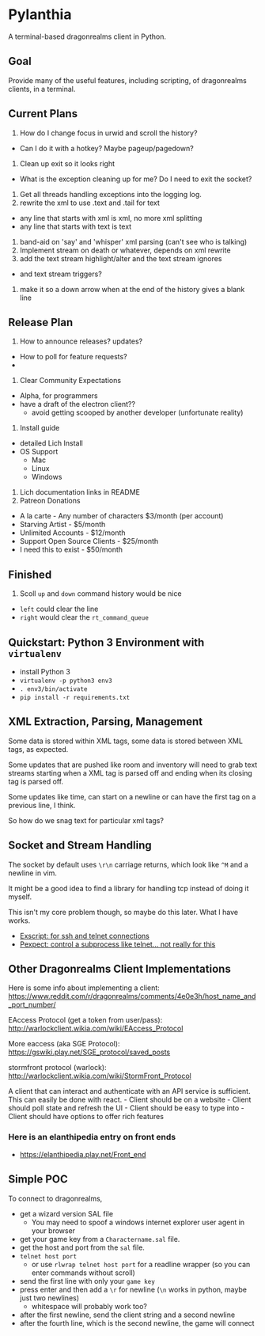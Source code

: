 # Pylanthia

A terminal-based dragonrealms client in Python.


## Goal

Provide many of the useful features, including scripting, of dragonrealms clients, in a terminal.


## Current Plans

1. How do I change focus in urwid and scroll the history? 
  - Can I do it with a hotkey? Maybe pageup/pagedown?
1. Clean up exit so it looks right
  - What is the exception cleaning up for me? Do I need to exit the socket?
1. Get all threads handling exceptions into the logging log.
1. rewrite the xml to use .text and .tail for text
  - any line that starts with xml is xml, no more xml splitting
  - any line that starts with text is text
1. band-aid on 'say' and 'whisper' xml parsing (can't see who is talking)
1. Implement stream on death or whatever, depends on xml rewrite
1. add the text stream highlight/alter and the text stream ignores
  - and text stream triggers?
1. make it so a down arrow when at the end of the history gives a blank line


## Release Plan

1. How to announce releases? updates?
  - How to poll for feature requests?
  - 
1. Clear Community Expectations
  - Alpha, for programmers
  - have a draft of the electron client??
    - avoid getting scooped by another developer (unfortunate reality)
1. Install guide
  - detailed Lich Install
  - OS Support
    - Mac
    - Linux
    - Windows
1. Lich documentation links in README
1. Patreon Donations
  - A la carte - Any number of characters $3/month (per account)
  - Starving Artist - $5/month
  - Unlimited Accounts - $12/month
  - Support Open Source Clients - $25/month
  - I need this to exist - $50/month
  


## Finished

1. Scoll `up` and `down` command history would be nice
  - `left` could clear the line
  - `right` would clear the `rt_command_queue`


## Quickstart: Python 3 Environment with `virtualenv`

- install Python 3
- `virtualenv -p python3 env3`
- `. env3/bin/activate`
- `pip install -r requirements.txt`


## XML Extraction, Parsing, Management

Some data is stored within XML tags, some data is stored between XML tags, as expected.

Some updates that are pushed like room and inventory will need to grab text streams starting when a XML tag is parsed off and ending when its closing tag is parsed off.

Some updates like time, can start on a newline or can have the first tag on a previous line, I think.

So how do we snag text for particular xml tags?


## Socket and Stream Handling

The socket by default uses `\r\n` carriage returns, which look like `^M` and a newline in vim.

It might be a good idea to find a library for handling tcp instead of doing it myself.

This isn't my core problem though, so maybe do this later.  What I have works.

- [Exscript: for ssh and telnet connections](https://exscript.readthedocs.io/en/latest/index.html)
- [Pexpect: control a subprocess like telnet... not really for this](https://github.com/pexpect/pexpect)


## Other Dragonrealms Client Implementations

Here is some info about implementing a client: https://www.reddit.com/r/dragonrealms/comments/4e0e3h/host_name_and_port_number/

EAccess Protocol (get a token from user/pass): http://warlockclient.wikia.com/wiki/EAccess_Protocol

More eaccess (aka SGE Protocol): https://gswiki.play.net/SGE_protocol/saved_posts

stormfront protocol (warlock): http://warlockclient.wikia.com/wiki/StormFront_Protocol

A client that can interact and authenticate with an API service is sufficient. This can easily be done with react.
    - Client should be on a website
    - Client should poll state and refresh the UI
    - Client should be easy to type into
    - Client should have options to offer rich features

### Here is an elanthipedia entry on front ends

- https://elanthipedia.play.net/Front_end


## Simple POC

To connect to dragonrealms, 

- get a wizard version SAL file
    - You may need to spoof a windows internet explorer user agent in your browser
- get your game key from a `Charactername.sal` file.
- get the host and port from the `sal` file.
- `telnet host port`
    - or use `rlwrap telnet host port` for a readline wrapper (so you can enter commands without scroll)
- send the first line with only your `game key`
- press enter and then add a `\r` for newline (`\n` works in python, maybe just two newlines)
    - whitespace will probably work too?
- after the first newline, send the client string and a second newline
- after the fourth line, which is the second newline, the game will connect

